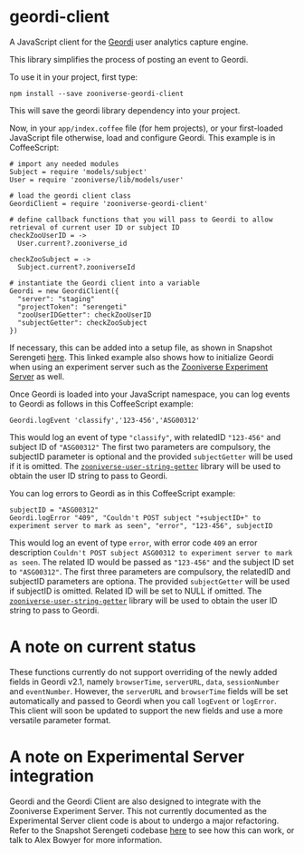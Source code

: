 # geordi-client
A JavaScript client for the [Geordi](https://github.com/zooniverse/geordi) user analytics capture engine.

This library simplifies the process of posting an event to Geordi.

To use it in your project, first type:

```
npm install --save zooniverse-geordi-client
```

This will save the geordi library dependency into your project.

Now, in your `app/index.coffee` file (for hem projects), or your first-loaded JavaScript file otherwise, load and configure Geordi. This example is in CoffeeScript:

```
# import any needed modules
Subject = require 'models/subject'
User = require 'zooniverse/lib/models/user'

# load the geordi client class
GeordiClient = require 'zooniverse-geordi-client'

# define callback functions that you will pass to Geordi to allow retrieval of current user ID or subject ID
checkZooUserID = ->
  User.current?.zooniverse_id

checkZooSubject = ->
  Subject.current?.zooniverseId

# instantiate the Geordi client into a variable
Geordi = new GeordiClient({
  "server": "staging"
  "projectToken": "serengeti"
  "zooUserIDGetter": checkZooUserID
  "subjectGetter": checkZooSubject
})
```
If necessary, this can be added into a setup file, as shown in Snapshot Serengeti [here](https://github.com/alexbfree/Serengeti/blob/converting-geordi-to-component/app/lib/geordi_and_experiments_setup.coffee). This linked example also shows how to initialize Geordi when using an experiment server such as the [Zooniverse Experiment Server](https://github.com/zooniverse/ZooniverseExperimentServer) as well. 

Once Geordi is loaded into your JavaScript namespace, you can log events to Geordi as follows in this CoffeeScript example:
```
Geordi.logEvent 'classify','123-456','ASG00312'
```
This would log an event of type `"classify"`, with relatedID `"123-456"` and subject ID of `"ASG00312"`
The first two parameters are compulsory, the subjectID parameter is optional and the provided `subjectGetter` will be used if it is omitted.
The [`zooniverse-user-string-getter`](https://github.com/zooniverse/zooniverse-user-string-getter) library will be used to obtain the user ID string to pass to Geordi. 

You can log errors to Geordi as in this CoffeeScript example:
```
subjectID = "ASG00312"
Geordi.logError "409", "Couldn't POST subject "+subjectID+" to experiment server to mark as seen", "error", "123-456", subjectID
```
This would log an event of type `error`, with error code `409` an error description `Couldn't POST subject ASG00312 to experiment server to mark as seen`. The related ID would be passed as `"123-456"` and the subject ID set to `"ASG00312"`.
The first three parameters are compulsory, the relatedID and subjectID parameters are optiona.
The provided `subjectGetter` will be used if subjectID is omitted.
Related ID will be set to NULL if omitted.
The [`zooniverse-user-string-getter`](https://github.com/zooniverse/zooniverse-user-string-getter) library will be used to obtain the user ID string to pass to Geordi. 

# A note on current status

These functions currently do not support overriding of the newly added fields in Geordi v2.1, namely `browserTime`, `serverURL`, `data`, `sessionNumber` and `eventNumber`.
However, the `serverURL` and `browserTime` fields will be set automatically and passed to Geordi when you call `logEvent` or `logError`.
This client will soon be updated to support the new fields and use a more versatile parameter format.

# A note on Experimental Server integration

Geordi and the Geordi Client are also designed to integrate with the Zooniverse Experiment Server. This not currently documented as the Experimental Server client code is about to undergo a major refactoring.
Refer to the Snapshot Serengeti codebase [here](https://github.com/alexbfree/Serengeti/blob/converting-geordi-to-component/app/lib/geordi_and_experiments_setup.coffee) to see how this can work, or talk to Alex Bowyer for more information.